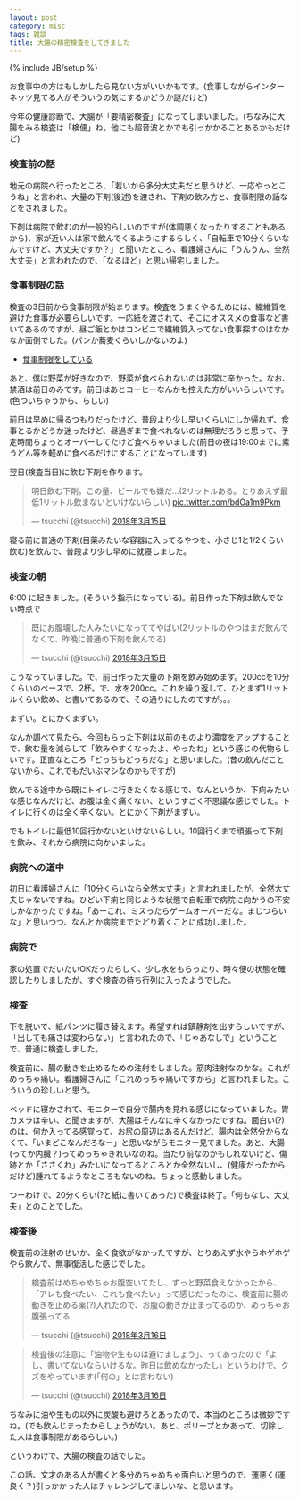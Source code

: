 ```yaml
---
layout: post
category: misc
tags: 雑談
title: 大腸の精密検査をしてきました
---
```

{% include JB/setup %}

お食事中の方はもしかしたら見ない方がいいかもです。(食事しながらインターネッツ見てる人がそういうの気にするかどうか謎だけど)

今年の健康診断で、大腸が「要精密検査」になってしまいました。(ちなみに大腸をみる検査は「検便」ね。他にも超音波とかでも引っかかることあるかもだけど)

### 検査前の話

地元の病院へ行ったところ、「若いから多分大丈夫だと思うけど、一応やっとこうね」と言われ、大量の下剤(後述)を渡され、下剤の飲み方と、食事制限の話などをされました。

下剤は病院で飲むのが一般的らしいのですが(体調悪くなったりすることもあるから)、家が近い人は家で飲んでくるようにするらしく、「自転車で10分くらいなんですけど、大丈夫ですか？」と聞いたところ、看護婦さんに「うんうん、全然大丈夫」と言われたので、「なるほど」と思い帰宅しました。

### 食事制限の話

検査の3日前から食事制限が始まります。検査をうまくやるためには、繊維質を避けた食事が必要らしいです。一応紙を渡されて、そこにオススメの食事など書いてあるのですが、昼ご飯とかはコンビニで繊維質入ってない食事探すのはなかなか面倒でした。(パンか蕎麦くらいしかないのよ)

+ [食事制限をしている](http://tsucchi.github.io/misc/2018/03/13/syokuji-seigen)

あと、僕は野菜が好きなので、野菜が食べられないのは非常に辛かった。なお、禁酒は前日のみです。前日はあとコーヒーなんかも控えた方がいいらしいです。(色ついちゃうから、らしい)

前日は早めに帰るつもりだったけど、普段より少し早いくらいにしか帰れず、食事とるかどうか迷ったけど、昼過ぎまで食べれないのは無理だろうと思って、予定時間ちょっとオーバーしてたけど食べちゃいました(前日の夜は19:00までに素うどん等を軽めに食べるだけにすることになっています)

翌日(検査当日)に飲む下剤を作ります。

<blockquote class="twitter-tweet" data-lang="ja"><p lang="ja" dir="ltr">明日飲む下剤。この量、ビールでも嫌だ...(2リットルある。とりあえず最低1リットル飲まないといけないらしい) <a href="https://t.co/bdOa1m9Pkm">pic.twitter.com/bdOa1m9Pkm</a></p>&mdash; tsucchi (@tsucchi) <a href="https://twitter.com/tsucchi/status/974274251363463169?ref_src=twsrc%5Etfw">2018年3月15日</a></blockquote>
<script async src="https://platform.twitter.com/widgets.js" charset="utf-8"></script>


寝る前に普通の下剤(目薬みたいな容器に入ってるやつを、小さじ1と1/2くらい飲む)を飲んで、普段より少し早めに就寝しました。

### 検査の朝

6:00 に起きました。(そういう指示になっている)。前日作った下剤は飲んでない時点で

<blockquote class="twitter-tweet" data-conversation="none" data-lang="ja"><p lang="ja" dir="ltr">既にお腹壊した人みたいになっててやばい(2リットルのやつはまだ飲んでなくて、昨晩に普通の下剤を飲んでる)</p>&mdash; tsucchi (@tsucchi) <a href="https://twitter.com/tsucchi/status/974392442693730305?ref_src=twsrc%5Etfw">2018年3月15日</a></blockquote>
<script async src="https://platform.twitter.com/widgets.js" charset="utf-8"></script>

こうなっていました。で、前日作った大量の下剤を飲み始めます。200ccを10分くらいのペースで、2杯。で、水を200cc。これを繰り返して、ひとまず1リットルくらい飲め、と書いてあるので、その通りにしたのですが。。。

まずい。とにかくまずい。

なんか調べて見たら、今回もらった下剤は以前のものより濃度をアップすることで、飲む量を減らして「飲みやすくなったよ、やったね」という感じの代物らしいです。正直なところ「どっちもどっちだな」と思いました。(昔の飲んだことないから、これでもだいぶマシなのかもですが)

飲んでる途中から既にトイレに行きたくなる感じで、なんというか、下痢みたいな感じなんだけど、お腹は全く痛くない、というすごく不思議な感じでした。トイレに行くのは全く辛くない。とにかく下剤がまずい。

でもトイレに最低10回行かないといけないらしい。10回行くまで頑張って下剤を飲み、それから病院に向かいました。

### 病院への道中

初日に看護婦さんに「10分くらいなら全然大丈夫」と言われましたが、全然大丈夫じゃないですね。ひどい下痢と同じような状態で自転車で病院に向かうの不安しかなかったですね。「あーこれ、ミスったらゲームオーバーだな。まじつらいな」と思いつつ、なんとか病院までたどり着くことに成功しました。

### 病院で

家の処置でだいたいOKだったらしく、少し水をもらったり、時々便の状態を確認したりしましたが、すぐ検査の待ち行列に入ったようでした。

### 検査

下を脱いで、紙パンツに履き替えます。希望すれば鎮静剤を出すらしいですが、「出しても痛さは変わらない」と言われたので、「じゃあなしで」ということで、普通に検査しました。

検査前に、腸の動きを止めるための注射をしました。筋肉注射なのかな。これがめっちゃ痛い。看護婦さんに「これめっちゃ痛いですから」と言われました。こういうの珍しいと思う。

ベッドに寝かされて、モニターで自分で腸内を見れる感じになっていました。胃カメラは辛い、と聞きますが、大腸はそんなに辛くなかったですね。面白い(?)のは、何か入ってる感覚って、お尻の周辺はあるんだけど、腸内は全然分からなくて、「いまどこなんだろなー」と思いながらモニター見てました。あと、大腸(ってか内臓？)ってめっちゃきれいなのね。当たり前なのかもしれないけど、傷跡とか「ささくれ」みたいになってるところとか全然ないし、(健康だったからだけど)腫れてるようなところもないのね。ちょっと感動しました。

つーわけで、20分くらい(?と紙に書いてあった)で検査は終了。「何もなし、大丈夫」とのことでした。

### 検査後

検査前の注射のせいか、全く食欲がなかったですが、とりあえず水やらホゲホゲやら飲んで、無事復活した感じでした。

<blockquote class="twitter-tweet" data-lang="ja"><p lang="ja" dir="ltr">検査前はめちゃめちゃお腹空いてたし、ずっと野菜食えなかったから、「アレも食べたい、これも食べたい」って感じだったのに、検査前に腸の動きを止める薬(?)入れたので、お腹の動きが止まってるのか、めっちゃお腹張ってる</p>&mdash; tsucchi (@tsucchi) <a href="https://twitter.com/tsucchi/status/974499240436056064?ref_src=twsrc%5Etfw">2018年3月16日</a></blockquote>
<script async src="https://platform.twitter.com/widgets.js" charset="utf-8"></script>

<blockquote class="twitter-tweet" data-lang="ja"><p lang="ja" dir="ltr">検査後の注意に「油物や生ものは避けましょう」、ってあったので「よし、書いてないならいけるな。昨日は飲めなかったし」というわけで、クズをやっています(「何の」とは言わない)</p>&mdash; tsucchi (@tsucchi) <a href="https://twitter.com/tsucchi/status/974499743513526273?ref_src=twsrc%5Etfw">2018年3月16日</a></blockquote>
<script async src="https://platform.twitter.com/widgets.js" charset="utf-8"></script>

ちなみに油や生もの以外に炭酸も避けろとあったので、本当のところは微妙ですね。(でも飲んじまったからしょうがない。あと、ポリープとかあって、切除した人は食事制限があるらしい。)

というわけで、大腸の検査の話でした。

この話、文才のある人が書くと多分めちゃめちゃ面白いと思うので、運悪く(運良く？)引っかかった人はチャレンジしてほしいな、と思います。
